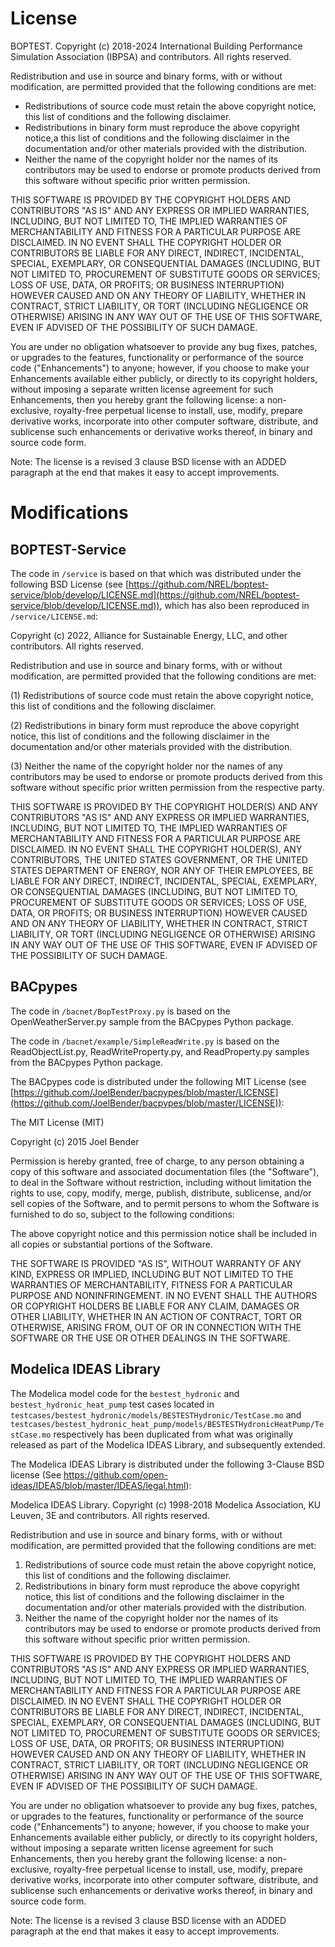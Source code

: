 License
=======

BOPTEST. Copyright (c) 2018-2024
International Building Performance Simulation Association (IBPSA) and
contributors.
All rights reserved.

Redistribution and use in source and binary forms, with or without modification,
are permitted provided that the following conditions are met:

* Redistributions of source code must retain the above copyright notice,
  this list of conditions and the following disclaimer.
* Redistributions in binary form must reproduce the above copyright notice,a
  this list of conditions and the following disclaimer in the documentation and/or
  other materials provided with the distribution.
* Neither the name of the copyright holder nor the names of its contributors may be used
  to endorse or promote products derived from this software
  without specific prior written permission.

THIS SOFTWARE IS PROVIDED BY THE COPYRIGHT HOLDERS AND CONTRIBUTORS "AS IS"
AND ANY EXPRESS OR IMPLIED WARRANTIES, INCLUDING, BUT NOT LIMITED TO,
THE IMPLIED WARRANTIES OF MERCHANTABILITY AND FITNESS FOR A PARTICULAR PURPOSE ARE DISCLAIMED.
IN NO EVENT SHALL THE COPYRIGHT HOLDER OR CONTRIBUTORS BE LIABLE
FOR ANY DIRECT, INDIRECT, INCIDENTAL, SPECIAL, EXEMPLARY, OR CONSEQUENTIAL DAMAGES
(INCLUDING, BUT NOT LIMITED TO, PROCUREMENT OF SUBSTITUTE GOODS OR SERVICES;
LOSS OF USE, DATA, OR PROFITS; OR BUSINESS INTERRUPTION) HOWEVER CAUSED AND
ON ANY THEORY OF LIABILITY, WHETHER IN CONTRACT, STRICT LIABILITY, OR TORT
(INCLUDING NEGLIGENCE OR OTHERWISE) ARISING IN ANY WAY OUT OF THE USE OF THIS SOFTWARE,
EVEN IF ADVISED OF THE POSSIBILITY OF SUCH DAMAGE.

You are under no obligation whatsoever to provide any bug fixes, patches,
or upgrades to the features, functionality or performance of the source code
("Enhancements") to anyone; however, if you choose to make your Enhancements
available either publicly, or directly to its copyright holders,
without imposing a separate written license agreement for such
Enhancements, then you hereby grant the following license: a non-exclusive,
royalty-free perpetual license to install, use, modify, prepare derivative
works, incorporate into other computer software, distribute, and sublicense
such enhancements or derivative works thereof, in binary and source code form.

Note: The license is a revised 3 clause BSD license with an ADDED paragraph
at the end that makes it easy to accept improvements.


Modifications
=============

BOPTEST-Service
---------------
The code in ``/service`` is based on that which was distributed under the following BSD License
(see [https://github.com/NREL/boptest-service/blob/develop/LICENSE.md](https://github.com/NREL/boptest-service/blob/develop/LICENSE.md)), which has also been reproduced in ``/service/LICENSE.md``:

Copyright (c) 2022, Alliance for Sustainable Energy, LLC, and other contributors. All rights reserved.

Redistribution and use in source and binary forms, with or without modification, are permitted provided that the
following conditions are met:

(1) Redistributions of source code must retain the above copyright notice, this list of conditions and the following
disclaimer.

(2) Redistributions in binary form must reproduce the above copyright notice, this list of conditions and the following
disclaimer in the documentation and/or other materials provided with the distribution.

(3) Neither the name of the copyright holder nor the names of any contributors may be used to endorse or promote products
derived from this software without specific prior written permission from the respective party.

THIS SOFTWARE IS PROVIDED BY THE COPYRIGHT HOLDER(S) AND ANY CONTRIBUTORS "AS IS" AND ANY EXPRESS OR IMPLIED WARRANTIES,
INCLUDING, BUT NOT LIMITED TO, THE IMPLIED WARRANTIES OF MERCHANTABILITY AND FITNESS FOR A PARTICULAR PURPOSE ARE
DISCLAIMED. IN NO EVENT SHALL THE COPYRIGHT HOLDER(S), ANY CONTRIBUTORS, THE UNITED STATES GOVERNMENT, OR THE UNITED
STATES DEPARTMENT OF ENERGY, NOR ANY OF THEIR EMPLOYEES, BE LIABLE FOR ANY DIRECT, INDIRECT, INCIDENTAL, SPECIAL,
EXEMPLARY, OR CONSEQUENTIAL DAMAGES (INCLUDING, BUT NOT LIMITED TO, PROCUREMENT OF SUBSTITUTE GOODS OR SERVICES; LOSS OF
USE, DATA, OR PROFITS; OR BUSINESS INTERRUPTION) HOWEVER CAUSED AND ON ANY THEORY OF LIABILITY, WHETHER IN CONTRACT,
STRICT LIABILITY, OR TORT (INCLUDING NEGLIGENCE OR OTHERWISE) ARISING IN ANY WAY OUT OF THE USE OF THIS SOFTWARE, EVEN IF
ADVISED OF THE POSSIBILITY OF SUCH DAMAGE.


BACpypes
--------

The code in ``/bacnet/BopTestProxy.py`` is based on the OpenWeatherServer.py
sample from the BACpypes Python package.

The code in ``/bacnet/example/SimpleReadWrite.py`` is based on the
ReadObjectList.py, ReadWriteProperty.py, and ReadProperty.py
samples from the BACpypes Python package.

The BACpypes code is distributed under the following MIT License
(see [https://github.com/JoelBender/bacpypes/blob/master/LICENSE](https://github.com/JoelBender/bacpypes/blob/master/LICENSE)):

The MIT License (MIT)

Copyright (c) 2015 Joel Bender

Permission is hereby granted, free of charge, to any person obtaining a copy
of this software and associated documentation files (the "Software"), to deal
in the Software without restriction, including without limitation the rights
to use, copy, modify, merge, publish, distribute, sublicense, and/or sell
copies of the Software, and to permit persons to whom the Software is
furnished to do so, subject to the following conditions:

The above copyright notice and this permission notice shall be included in all
copies or substantial portions of the Software.

THE SOFTWARE IS PROVIDED "AS IS", WITHOUT WARRANTY OF ANY KIND, EXPRESS OR
IMPLIED, INCLUDING BUT NOT LIMITED TO THE WARRANTIES OF MERCHANTABILITY,
FITNESS FOR A PARTICULAR PURPOSE AND NONINFRINGEMENT. IN NO EVENT SHALL THE
AUTHORS OR COPYRIGHT HOLDERS BE LIABLE FOR ANY CLAIM, DAMAGES OR OTHER
LIABILITY, WHETHER IN AN ACTION OF CONTRACT, TORT OR OTHERWISE, ARISING FROM,
OUT OF OR IN CONNECTION WITH THE SOFTWARE OR THE USE OR OTHER DEALINGS IN THE
SOFTWARE.

Modelica IDEAS Library
----------------------
The Modelica model code for the ``bestest_hydronic`` and ``bestest_hydronic_heat_pump`` test cases located in ``testcases/bestest_hydronic/models/BESTESTHydronic/TestCase.mo`` and ``testcases/bestest_hydronic_heat_pump/models/BESTESTHydronicHeatPump/TestCase.mo`` respectively has been duplicated from what was originally released as part of the Modelica IDEAS Library, and subsequently extended.

The Modelica IDEAS Library is distributed under the following 3-Clause BSD license
(See https://github.com/open-ideas/IDEAS/blob/master/IDEAS/legal.html):

<html>

<body>
<p>
Modelica IDEAS Library. Copyright (c) 1998-2018
Modelica Association,
KU Leuven, 3E and contributors.
All rights reserved.
</p>
<p>
Redistribution and use in source and binary forms, with or without modification,
are permitted provided that the following conditions are met:
</p>
<ol>
<li>
Redistributions of source code must retain the above copyright notice,
this list of conditions and the following disclaimer.
</li>
<li>
Redistributions in binary form must reproduce the above copyright notice,
this list of conditions and the following disclaimer in the documentation and/or
other materials provided with the distribution.
</li>
<li>
Neither the name of the copyright holder nor the names of its contributors may be used
to endorse or promote products derived from this software
without specific prior written permission.
</li>
</ol>
<p>
THIS SOFTWARE IS PROVIDED BY THE COPYRIGHT HOLDERS AND CONTRIBUTORS "AS IS"
AND ANY EXPRESS OR IMPLIED WARRANTIES, INCLUDING, BUT NOT LIMITED TO,
THE IMPLIED WARRANTIES OF MERCHANTABILITY AND FITNESS FOR A PARTICULAR PURPOSE ARE DISCLAIMED.
IN NO EVENT SHALL THE COPYRIGHT HOLDER OR CONTRIBUTORS BE LIABLE
FOR ANY DIRECT, INDIRECT, INCIDENTAL, SPECIAL, EXEMPLARY, OR CONSEQUENTIAL DAMAGES
(INCLUDING, BUT NOT LIMITED TO, PROCUREMENT OF SUBSTITUTE GOODS OR SERVICES;
LOSS OF USE, DATA, OR PROFITS; OR BUSINESS INTERRUPTION) HOWEVER CAUSED AND
ON ANY THEORY OF LIABILITY, WHETHER IN CONTRACT, STRICT LIABILITY, OR TORT
(INCLUDING NEGLIGENCE OR OTHERWISE) ARISING IN ANY WAY OUT OF THE USE OF THIS SOFTWARE,
EVEN IF ADVISED OF THE POSSIBILITY OF SUCH DAMAGE.
</p>
<p>
You are under no obligation whatsoever to provide any bug fixes, patches,
or upgrades to the features, functionality or performance of the source code
("Enhancements") to anyone; however, if you choose to make your Enhancements
available either publicly, or directly to its copyright holders,
without imposing a separate written license agreement for such
Enhancements, then you hereby grant the following license: a non-exclusive,
royalty-free perpetual license to install, use, modify, prepare derivative
works, incorporate into other computer software, distribute, and sublicense
such enhancements or derivative works thereof, in binary and source code form.
</p>
<p>
Note: The license is a revised 3 clause BSD license with an ADDED paragraph
at the end that makes it easy to accept improvements.
</p>

</body>

</html>
